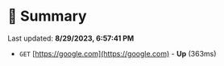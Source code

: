 # 📖 Summary
Last updated: **8/29/2023, 6:57:41 PM**

- `GET` [https://google.com](https://google.com) - **Up** (363ms)
